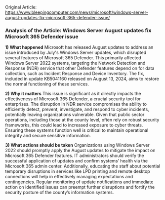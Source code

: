 Original Article: https://www.bleepingcomputer.com/news/microsoft/windows-server-august-updates-fix-microsoft-365-defender-issue/

### Analysis of the Article: Windows Server August updates fix Microsoft 365 Defender issue

**1) What happened**
Microsoft has released August updates to address an issue introduced by July's Windows Server updates, which disrupted several features of Microsoft 365 Defender. This primarily affected Windows Server 2022 systems, targeting the Network Detection and Response (NDR) service that other Defender features depend on for data collection, such as Incident Response and Device Inventory. The fix, included in update KB5041160 released on August 13, 2024, aims to restore the normal functioning of these services.

**2) Why it matters**
This issue is significant as it directly impacts the effectiveness of Microsoft 365 Defender, a crucial security tool for enterprises. The disruption in NDR service compromises the ability to efficiently detect, prevent, investigate, and respond to cyber incidents, potentially leaving organizations vulnerable. Given that public sector operations, including those at the county level, often rely on robust security frameworks, this could lead to increased exposure to cyber threats. Ensuring these systems function well is critical to maintain operational integrity and secure sensitive information.

**3) What actions should be taken**
Organizations using Windows Server 2022 should promptly apply the August updates to mitigate the impact on Microsoft 365 Defender features. IT administrators should verify the successful application of updates and confirm systems’ health via the Microsoft 365 admin center. Additionally, educating the staff about potential temporary disruptions in services like LPD printing and remote desktop connections will help in effectively managing expectations and contingencies. Regular monitoring of update notifications and immediate action on identified issues can preempt further disruptions and fortify the security posture of the county’s information systems.